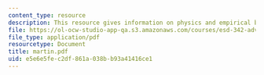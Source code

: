 ```yaml
---
content_type: resource
description: This resource gives information on physics and empirical biophysics.
file: https://ol-ocw-studio-app-qa.s3.amazonaws.com/courses/esd-342-advanced-system-architecture-spring-2006/e5e6e5fec2df861a038bb93a41416ce1_martin.pdf
file_type: application/pdf
resourcetype: Document
title: martin.pdf
uid: e5e6e5fe-c2df-861a-038b-b93a41416ce1
---
```

